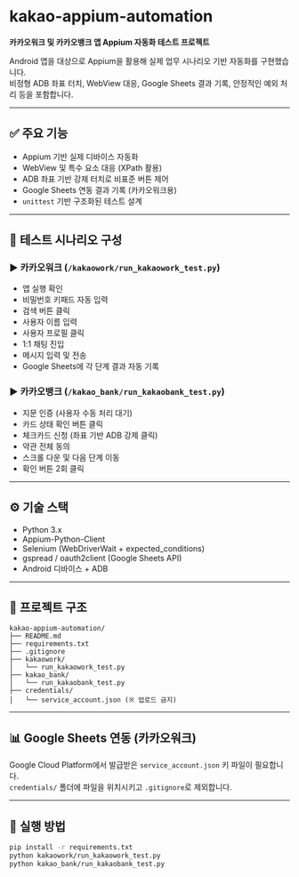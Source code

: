 # kakao-appium-automation

**카카오워크 및 카카오뱅크 앱 Appium 자동화 테스트 프로젝트**

Android 앱을 대상으로 Appium을 활용해 실제 업무 시나리오 기반 자동화를 구현했습니다.  
비정형 ADB 좌표 터치, WebView 대응, Google Sheets 결과 기록, 안정적인 예외 처리 등을 포함합니다.

---

## ✅ 주요 기능

- Appium 기반 실제 디바이스 자동화
- WebView 및 특수 요소 대응 (XPath 활용)
- ADB 좌표 기반 강제 터치로 비표준 버튼 제어
- Google Sheets 연동 결과 기록 (카카오워크용)
- `unittest` 기반 구조화된 테스트 설계

---

## 🧪 테스트 시나리오 구성

### ▶ 카카오워크 (`/kakaowork/run_kakaowork_test.py`)
- 앱 실행 확인
- 비밀번호 키패드 자동 입력
- 검색 버튼 클릭
- 사용자 이름 입력
- 사용자 프로필 클릭
- 1:1 채팅 진입
- 메시지 입력 및 전송
- Google Sheets에 각 단계 결과 자동 기록

### ▶ 카카오뱅크 (`/kakao_bank/run_kakaobank_test.py`)
- 지문 인증 (사용자 수동 처리 대기)
- 카드 상태 확인 버튼 클릭
- 체크카드 신청 (좌표 기반 ADB 강제 클릭)
- 약관 전체 동의
- 스크롤 다운 및 다음 단계 이동
- 확인 버튼 2회 클릭

---

## ⚙️ 기술 스택

- Python 3.x
- Appium-Python-Client
- Selenium (WebDriverWait + expected_conditions)
- gspread / oauth2client (Google Sheets API)
- Android 디바이스 + ADB

---

## 📂 프로젝트 구조

```plaintext
kakao-appium-automation/
├── README.md
├── requirements.txt
├── .gitignore
├── kakaowork/
│   └── run_kakaowork_test.py
├── kakao_bank/
│   └── run_kakaobank_test.py
├── credentials/
│   └── service_account.json (※ 업로드 금지)
```

---

## 📊 Google Sheets 연동 (카카오워크)

Google Cloud Platform에서 발급받은 `service_account.json` 키 파일이 필요합니다.  
`credentials/` 폴더에 파일을 위치시키고 `.gitignore`로 제외합니다.

---

## 🚀 실행 방법

```bash
pip install -r requirements.txt
python kakaowork/run_kakaowork_test.py
python kakao_bank/run_kakaobank_test.py
```
